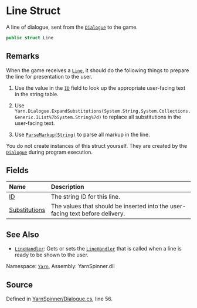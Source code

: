 # Line Struct

A line of dialogue, sent from the [`Dialogue`](/api/csharp/yarn/dialogue.md) to the
game.


```csharp
public struct Line
```
## Remarks

When the game receives a [`Line`](/api/csharp/yarn/line.md), it should do the
following things to prepare the line for presentation to the user. 

1. Use the value in the [`ID`](/api/csharp/yarn/line.id.md) field to look up the
appropriate user-facing text in the string table. 

2. Use `Yarn.Dialogue.ExpandSubstitutions(System.String,System.Collections.Generic.IList%7bSystem.String%7d)` to replace all
substitutions in the user-facing text.

3. Use [`ParseMarkup(String)`](/api/csharp/yarn/dialogue.parsemarkup-system.string-.md) to parse all markup in
the line.

You do not create instances of this struct yourself. They are
created by the [`Dialogue`](/api/csharp/yarn/dialogue.md) during program execution.




## Fields
|Name|Description|
|:---|:---|
|[ID](/api/csharp/yarn/line.id.md)| The string ID for this line. |
|[Substitutions](/api/csharp/yarn/line.substitutions.md)| The values that should be inserted into the user-facing text before delivery. |
## See Also
* [`LineHandler`](/api/csharp/yarn/dialogue.linehandler.md): 
Gets or sets the [`LineHandler`](/api/csharp/yarn/linehandler.md) that is called
when a line is ready to be shown to the user.

<div class="class-metadata">

Namespace: [`Yarn`](/api/csharp/yarn/README.md), Assembly: YarnSpinner.dll
</div>

## Source
Defined in [YarnSpinner/Dialogue.cs](https://github.com/YarnSpinnerTool/YarnSpinner//blob/develop/YarnSpinner/Dialogue.cs#L56), line 56.
